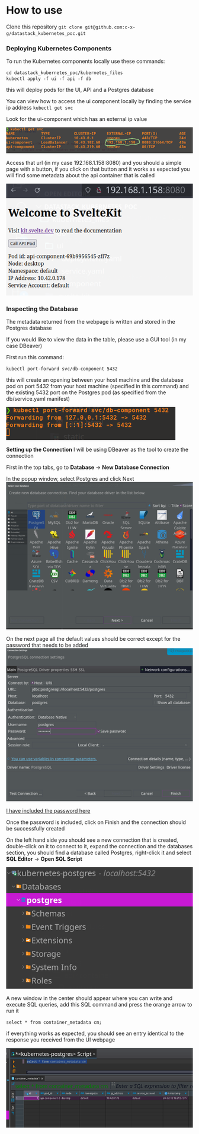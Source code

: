 # How to use

Clone this repository
`git clone git@github.com:c-x-g/datastack_kubernetes_poc.git`

### Deploying Kubernetes Components

To run the Kubernetes components locally use these commands:

```
cd datastack_kubernetes_poc/kubernetes_files
kubectl apply -f ui -f api -f db
```

this will deploy pods for the UI, API and a Postgres database

You can view how to access the ui component locally by finding the service ip address
`kubectl get svc`

Look for the ui-component which has an external ip value

![view kubernetes services](readme_images/kubernetes_services.gif)

Access that url (in my case 192.168.1.158:8080) and you should a simple page with a button,
if you click on that button and it works as expected you will find some metadata about the
api container that is called

![go to poc webpage](readme_images/successful_api_response.png)

### Inspecting the Database

The metadata returned from the webpage is written and stored in the Postgres database

If you would like to view the data in the table, please use a GUI tool (in my case DBeaver)

First run this command:

```
kubectl port-forward svc/db-component 5432
```

this will create an opening between your host machine and the database pod on port 5432 from your host machine (specified in this command) and the existing 5432 port on the Postgres pod (as specified from the db/service.yaml manifest)

![alt text](readme_images/port_forwarding_db.png)

**Setting up the Connection**
I will be using DBeaver as the tool to create the connection

First in the top tabs, go to **Database** -> **New Database Connection**

In the popup window, select Postgres and click Next
![alt text](readme_images/new_postgres_connection.png)

On the next page all the default values should be correct except for the password that needs to be added
![alt text](readme_images/postgres_connection_setup.png)

[I have included the password here](https://docs.google.com/document/d/1cxCV4qGHWF6OWBWALdnDCJ9-lRlBLImvCA2Z9ZUCU5c)

Once the password is included, click on Finish and the connection should be successfully created

On the left hand side you should see a new connection that is created, double-click on it to connect to it, expand the connection and the databases section, you should find a database called Postgres, right-click it and select **SQL Editor** -> **Open SQL Script**

![alt text](readme_images/successful_connection.png)

A new window in the center should appear where you can write and execute SQL queries,
add this SQL command and press the orange arrow to run it

```
select * from container_metadata cm;
```

if everything works as expected, you should see an entry identical to the response you received from the UI webpage

![alt text](readme_images/database_query.png)
